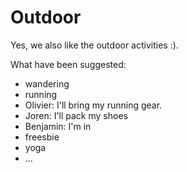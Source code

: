 # Outdoor

Yes, we also like the outdoor activities :).

What have been suggested:

* wandering
* running
*   Olivier: I'll bring my running gear.
*   Joren: I'll pack my shoes
*   Benjamin: I'm in
* freesbie
* yoga
* ...
